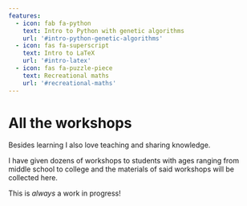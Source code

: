 ```yaml
---
features:
  - icon: fab fa-python
    text: Intro to Python with genetic algorithms
    url: '#intro-python-genetic-algorithms'
  - icon: fas fa-superscript
    text: Intro to LaTeX
    url: '#intro-latex'
  - icon: fas fa-puzzle-piece
    text: Recreational maths
    url: '#recreational-maths'
---
```


# All the workshops

Besides learning I also love teaching and sharing knowledge.

I have given dozens of workshops to students with ages ranging from middle school to college and the materials of said workshops will be collected here.

This is _always_ a work in progress!

